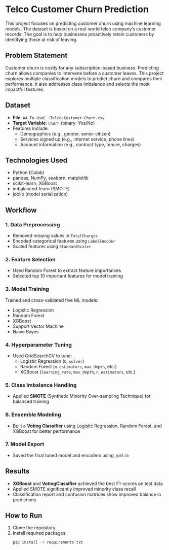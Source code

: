 # Telco Customer Churn Prediction

This project focuses on predicting customer churn using machine learning models. The dataset is based on a real-world telco company’s customer records. The goal is to help businesses proactively retain customers by identifying those at risk of leaving.

## Problem Statement

Customer churn is costly for any subscription-based business. Predicting churn allows companies to intervene before a customer leaves. This project explores multiple classification models to predict churn and compares their performance. It also addresses class imbalance and selects the most impactful features.

## Dataset

- **File**: `WA_Fn-UseC_-Telco-Customer-Churn.csv`
- **Target Variable**: `Churn` (binary: Yes/No)
- Features include:
  - Demographics (e.g., gender, senior citizen)
  - Services signed up (e.g., internet service, phone lines)
  - Account information (e.g., contract type, tenure, charges)

## Technologies Used

- Python (Colab)
- pandas, NumPy, seaborn, matplotlib
- scikit-learn, XGBoost
- imbalanced-learn (SMOTE)
- joblib (model serialization)

## Workflow

### 1. Data Preprocessing
- Removed missing values in `TotalCharges`
- Encoded categorical features using `LabelEncoder`
- Scaled features using `StandardScaler`

### 2. Feature Selection
- Used Random Forest to extract feature importances
- Selected top 10 important features for model training

### 3. Model Training
Trained and cross-validated five ML models:
- Logistic Regression
- Random Forest
- XGBoost
- Support Vector Machine
- Naive Bayes

### 4. Hyperparameter Tuning
- Used GridSearchCV to tune:
  - Logistic Regression (`C`, `solver`)
  - Random Forest (`n_estimators`, `max_depth`, etc.)
  - XGBoost (`learning_rate`, `max_depth`, `n_estimators`, etc.)

### 5. Class Imbalance Handling
- Applied **SMOTE** (Synthetic Minority Over-sampling Technique) for balanced training

### 6. Ensemble Modeling
- Built a **Voting Classifier** using Logistic Regression, Random Forest, and XGBoost for better performance

### 7. Model Export
- Saved the final tuned model and encoders using `joblib`

## Results

- **XGBoost** and **VotingClassifier** achieved the best F1-scores on test data
- Applied SMOTE significantly improved minority class recall
- Classification report and confusion matrices show improved balance in predictions

## How to Run

1. Clone the repository
2. Install required packages:
   ```bash
   pip install -r requirements.txt
